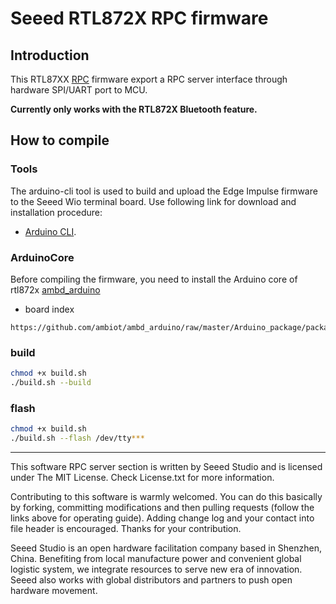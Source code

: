 # Seeed RTL872X RPC firmware
## Introduction

This RTL87XX [RPC](https://github.com/EmbeddedRPC) firmware export a RPC server interface through hardware SPI/UART port to MCU.  

**Currently only works with the RTL872X Bluetooth feature.**

## How to compile 
### Tools 
The arduino-cli tool is used to build and upload the Edge Impulse firmware to the Seeed Wio terminal board. Use following link for download and installation procedure:
* [Arduino CLI](https://arduino.github.io/arduino-cli/installation/).
### ArduinoCore
Before compiling the firmware, you need to install the Arduino core of rtl872x [ambd_arduino](https://github.com/ambiot/ambd_arduino)
- board index
```
https://github.com/ambiot/ambd_arduino/raw/master/Arduino_package/package_realtek.com_amebad_index.json
```

### build
```sh
chmod +x build.sh
./build.sh --build
```

### flash

```sh
chmod +x build.sh
./build.sh --flash /dev/tty***
````

-----
This software RPC server section is written by Seeed Studio
and is licensed under The MIT License. Check License.txt for more information.

Contributing to this software is warmly welcomed. You can do this basically by
forking, committing modifications and then pulling requests (follow the links above
for operating guide). Adding change log and your contact into file header is encouraged.
Thanks for your contribution.

Seeed Studio is an open hardware facilitation company based in Shenzhen, China.
Benefiting from local manufacture power and convenient global logistic system,
we integrate resources to serve new era of innovation. Seeed also works with
global distributors and partners to push open hardware movement.